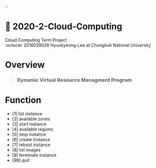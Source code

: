  
:bulb: 
# :seedling: 2020-2-Cloud-Computing
Cloud Computing Term Project      
:octocat: 2016039028 Hyunkyeong-Lee at Chungbuk National University

# Overview
> ### Dynamic Virtual Resource Managment Program

# Function
* [1] list instance              
* [2] available zones                  
* [3] start instance
* [4] available regions
* [5] stop instance
* [6] create instance
* [7] reboot instance
* [8] list images
* [9] terminate instance
* [99] quit
